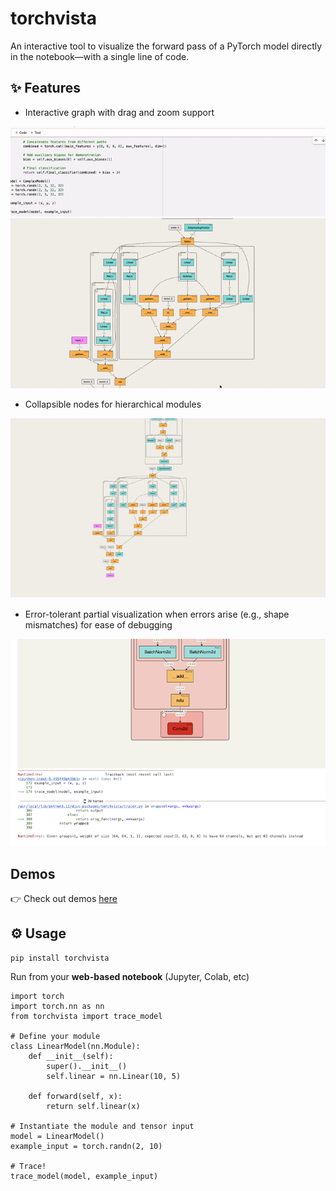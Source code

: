 # torchvista

An interactive tool to visualize the forward pass of a PyTorch model directly in the notebook—with a single line of code.

<screenshot of torchvista in action goes here>

## ✨ Features

- Interactive graph with drag and zoom support 

![](docs/assets/interactive-graph.gif)

- Collapsible nodes for hierarchical modules 

![](docs/assets/collapsible-graph.gif)

- Error-tolerant partial visualization when errors arise (e.g., shape mismatches) for ease of debugging

![](docs/assets/error-graph.png)


## Demos

👉 Check out demos [here](htthttps://sachinhosmani.github.io/torchvista/)

## ⚙️ Usage

```
pip install torchvista
```

Run from your **web-based notebook** (Jupyter, Colab, etc)

```
import torch
import torch.nn as nn
from torchvista import trace_model

# Define your module
class LinearModel(nn.Module):
    def __init__(self):
        super().__init__()
        self.linear = nn.Linear(10, 5)

    def forward(self, x):
        return self.linear(x)

# Instantiate the module and tensor input
model = LinearModel()
example_input = torch.randn(2, 10)

# Trace!
trace_model(model, example_input)
```

